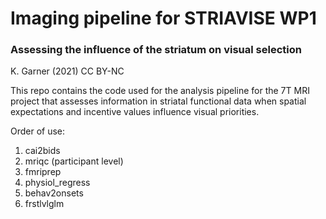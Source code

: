 # Imaging pipeline for STRIAVISE WP1

### Assessing the influence of the striatum on visual selection

K. Garner (2021) CC BY-NC

This repo contains the code used for the analysis pipeline for the 7T MRI project that assesses information in striatal functional data when spatial expectations and incentive values influence visual priorities.  

Order of use:  
  1. cai2bids
  2. mriqc (participant level)
  3. fmriprep
  4. physiol_regress
  5. behav2onsets
  6. frstlvlglm

